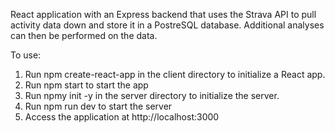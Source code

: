 React application with an Express backend that uses the Strava API to pull activity data down and store it in a PostreSQL database.
Additional analyses can then be performed on the data.

To use:
1) Run npm create-react-app in the client directory to initialize a React app.
2) Run npm start to start the app
3) Run npmy init -y in the server directory to initialize the server.
4) Run npm run dev to start the server
5) Access the application at http://localhost:3000 

